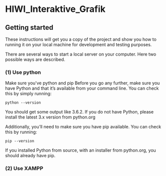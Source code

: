 # HIWI_Interaktive_Grafik

## Getting started
These instructions will get you a copy of the project and show you how to running it on your local machine for development and testing purposes.

There are several ways to start a local server on your computer. Here two possible ways are described.

### (1) Use python
Make sure you've python and pip
Before you go any further, make sure you have Python and that it’s available from your command line. You can check this by simply running:

`python --version`

You should get some output like 3.6.2. If you do not have Python, please install the latest 3.x version from python.org

Additionally, you’ll need to make sure you have pip available. You can check this by running:

`pip --version`

If you installed Python from source, with an installer from python.org, you should already have pip.

### (2) Use XAMPP
